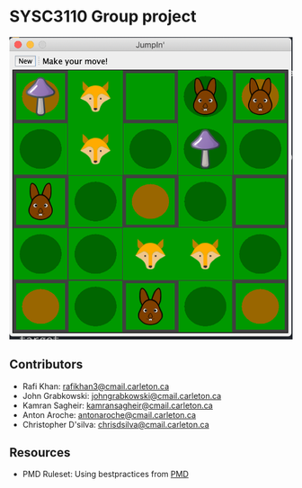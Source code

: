 # SYSC3110 Group project

![Game Screenshot](./docs/game.png "Game Screenshot")

## Contributors
- Rafi Khan: rafikhan3@cmail.carleton.ca
- John Grabkowski: johngrabkowski@cmail.carleton.ca
- Kamran Sagheir: kamransagheir@cmail.carleton.ca
- Anton Aroche: antonaroche@cmail.carleton.ca
- Christopher D'silva: chrisdsilva@cmail.carleton.ca

## Resources
- PMD Ruleset: Using bestpractices from [PMD](https://github.com/pmd/pmd/blob/master/pmd-java/src/main/resources/category/java/bestpractices.xml)